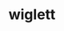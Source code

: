 ---
id: 960
title: wiglett
types: [water]
image: https://raw.githubusercontent.com/PokeAPI/sprites/master/sprites/pokemon/960.png
---